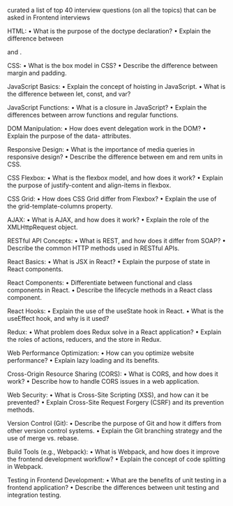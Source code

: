 curated a list of top 40 interview questions (on all the topics) that can be asked in Frontend interviews 

HTML:
• What is the purpose of the doctype declaration?
• Explain the difference between <div> and <span>.

CSS:
• What is the box model in CSS?
• Describe the difference between margin and padding.

JavaScript Basics:
• Explain the concept of hoisting in JavaScript.
• What is the difference between let, const, and var?

JavaScript Functions:
• What is a closure in JavaScript?
• Explain the differences between arrow functions and regular functions.

DOM Manipulation:
• How does event delegation work in the DOM?
• Explain the purpose of the data- attributes.

Responsive Design:
• What is the importance of media queries in responsive design?
• Describe the difference between em and rem units in CSS.

CSS Flexbox:
• What is the flexbox model, and how does it work?
• Explain the purpose of justify-content and align-items in flexbox.

CSS Grid:
• How does CSS Grid differ from Flexbox?
• Explain the use of the grid-template-columns property.

AJAX:
• What is AJAX, and how does it work?
• Explain the role of the XMLHttpRequest object.

RESTful API Concepts:
• What is REST, and how does it differ from SOAP?
• Describe the common HTTP methods used in RESTful APIs.

React Basics:
• What is JSX in React?
• Explain the purpose of state in React components.

React Components:
• Differentiate between functional and class components in React.
• Describe the lifecycle methods in a React class component.

React Hooks:
• Explain the use of the useState hook in React.
• What is the useEffect hook, and why is it used?

Redux:
• What problem does Redux solve in a React application?
• Explain the roles of actions, reducers, and the store in Redux.

Web Performance Optimization:
• How can you optimize website performance?
• Explain lazy loading and its benefits.

Cross-Origin Resource Sharing (CORS):
• What is CORS, and how does it work?
• Describe how to handle CORS issues in a web application.

Web Security:
• What is Cross-Site Scripting (XSS), and how can it be prevented?
• Explain Cross-Site Request Forgery (CSRF) and its prevention methods.

Version Control (Git):
• Describe the purpose of Git and how it differs from other version control systems.
• Explain the Git branching strategy and the use of merge vs. rebase.

Build Tools (e.g., Webpack):
• What is Webpack, and how does it improve the frontend development workflow?
• Explain the concept of code splitting in Webpack.

Testing in Frontend Development:
• What are the benefits of unit testing in a frontend application?
• Describe the differences between unit testing and integration testing.
